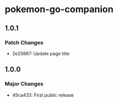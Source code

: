 # pokemon-go-companion

## 1.0.1

### Patch Changes

- 2e25867: Update page title

## 1.0.0

### Major Changes

- 45ca433: First public release
